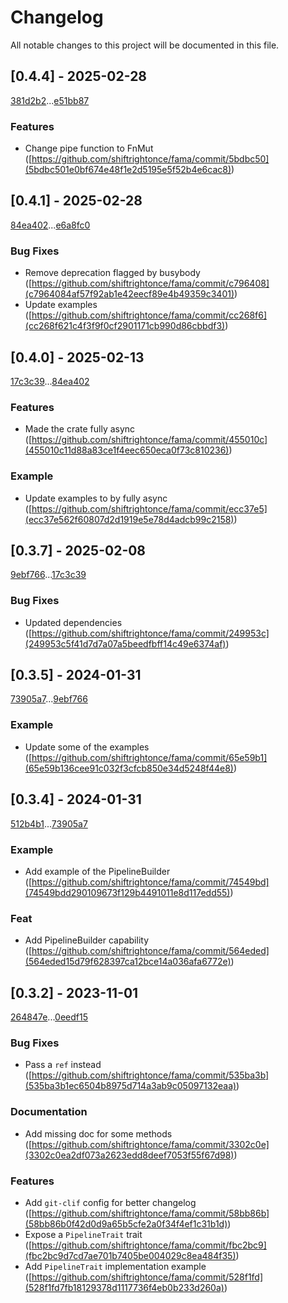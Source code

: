 # Changelog

All notable changes to this project will be documented in this file.

## [0.4.4] - 2025-02-28

[381d2b2](381d2b2fd95454a9816b42588fd6251d642f7506)...[e51bb87](e51bb8768c4a0889d5af2ad5d2dc5e47a0c2bdd4)

### Features

- Change pipe function to FnMut ([https://github.com/shiftrightonce/fama/commit/5bdbc50](5bdbc501e0bf674e48f1e2d5195e5f52b4e6cac8))

## [0.4.1] - 2025-02-28

[84ea402](84ea40241feb8c355fb5b4b771869b735badda94)...[e6a8fc0](e6a8fc0e351ee141adab7f5f012b6b9c69f5b8b4)

### Bug Fixes

- Remove deprecation flagged by busybody ([https://github.com/shiftrightonce/fama/commit/c796408](c7964084af57f92ab1e42eecf89e4b49359c3401))
- Update examples ([https://github.com/shiftrightonce/fama/commit/cc268f6](cc268f621c4f3f9f0cf2901171cb990d86cbbdf3))

## [0.4.0] - 2025-02-13

[17c3c39](17c3c399a3e17ea23cc30a4c502b3b0369296575)...[84ea402](84ea40241feb8c355fb5b4b771869b735badda94)

### Features

- Made the crate fully async ([https://github.com/shiftrightonce/fama/commit/455010c](455010c11d88a83ce1f4eec650eca0f73c810236))

### Example

- Update examples to by fully async ([https://github.com/shiftrightonce/fama/commit/ecc37e5](ecc37e562f60807d2d1919e5e78d4adcb99c2158))

## [0.3.7] - 2025-02-08

[9ebf766](9ebf766a5ec9176fd96d6418ba7072114484934f)...[17c3c39](17c3c399a3e17ea23cc30a4c502b3b0369296575)

### Bug Fixes

- Updated dependencies ([https://github.com/shiftrightonce/fama/commit/249953c](249953c5f41d7d7a07a5beedfbff14c49e6374af))

## [0.3.5] - 2024-01-31

[73905a7](73905a7519c1f55d0b618037bc60e213234e01b5)...[9ebf766](9ebf766a5ec9176fd96d6418ba7072114484934f)

### Example

- Update some of the examples ([https://github.com/shiftrightonce/fama/commit/65e59b1](65e59b136cee91c032f3cfcb850e34d5248f44e8))

## [0.3.4] - 2024-01-31

[512b4b1](512b4b164979d7634eb43729a132c49844214367)...[73905a7](73905a7519c1f55d0b618037bc60e213234e01b5)

### Example

- Add example of the PipelineBuilder ([https://github.com/shiftrightonce/fama/commit/74549bd](74549bdd290109673f129b4491011e8d117edd55))

### Feat

- Add PipelineBuilder capability ([https://github.com/shiftrightonce/fama/commit/564eded](564eded15d79f628397ca12bce14a036afa6772e))

## [0.3.2] - 2023-11-01

[264847e](264847e2a93dcc2c32db7f7c16cb3209c53a9172)...[0eedf15](0eedf15acbd7da0f27a612efdf6d6b97ec751349)

### Bug Fixes

- Pass a `ref` instead ([https://github.com/shiftrightonce/fama/commit/535ba3b](535ba3b1ec6504b8975d714a3ab9c05097132eaa))

### Documentation

- Add missing doc for some methods ([https://github.com/shiftrightonce/fama/commit/3302c0e](3302c0ea2df073a2623edd8deef7053f55f67d98))

### Features

- Add `git-clif` config for better changelog ([https://github.com/shiftrightonce/fama/commit/58bb86b](58bb86b0f42d0d9a65b5cfe2a0f34f4ef1c31b1d))
- Expose a `PipelineTrait` trait ([https://github.com/shiftrightonce/fama/commit/fbc2bc9](fbc2bc9d7cd7ae701b7405be004029c8ea484f35))
- Add `PipelineTrait` implementation example ([https://github.com/shiftrightonce/fama/commit/528f1fd](528f1fd7fb18129378d1117736f4eb0b233d260a))

<!-- generated by git-cliff -->
